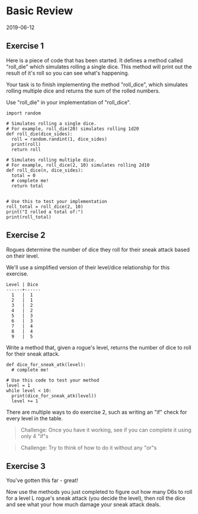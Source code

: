 # Basic Review
2019-06-12

## Exercise 1
Here is a piece of code that has been started. It defines a method called "roll_die" which simulates rolling a single dice. This method will print out the result of it's roll so you can see what's happening.

Your task is to finish implementing the method "roll_dice", which simulates rolling multiple dice and returns the sum of the rolled numbers.

Use "roll_die" in your implementation of "roll_dice".

```
import random

# Simulates rolling a single dice.
# For example, roll_die(20) simulates rolling 1d20
def roll_die(dice_sides):
  roll = random.randint(1, dice_sides)
  print(roll)
  return roll

# Simulates rolling multiple dice.
# For example, roll_dice(2, 10) simulates rolling 2d10
def roll_dice(n, dice_sides):
  total = 0
  # complete me!
  return total


# Use this to test your implementation
roll_total = roll_dice(2, 10)
print("I rolled a total of:")
print(roll_total)

```

## Exercise 2
Rogues determine the number of dice they roll for their sneak attack based on their level.

We'll use a simplified version of their level/dice relationship for this exercise.
```
Level | Dice
------+------
  1   |  1   
  2   |  1   
  3   |  2   
  4   |  2   
  5   |  3   
  6   |  3  
  7   |  4   
  8   |  4   
  9   |  5   
```

Write a method that, given a rogue's level, returns the number of dice to roll for their sneak attack.

```
def dice_for_sneak_atk(level):
  # complete me!

# Use this code to test your method
level = 1
while level < 10:
  print(dice_for_sneak_atk(level))
  level += 1
```

There are multiple ways to do exercise 2, such as writing an "if" check for every level in the table. 

> Challenge: Once you have it working, see if you can complete it using only 4 "if"s

> Challenge: Try to think of how to do it without any "or"s

## Exercise 3
You've gotten this far - great!

Now use the methods you just completed to figure out how many D6s to roll for a level L rogue's sneak attack (you decide the level), then roll the dice and see what your how much damage your sneak attack deals.